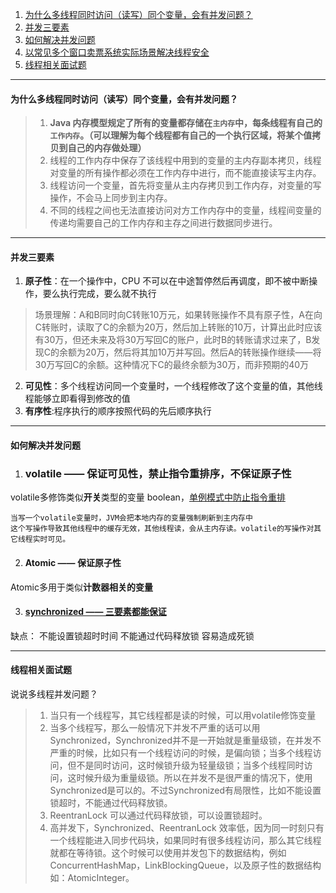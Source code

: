 

1.  [为什么多线程同时访问（读写）同个变量，会有并发问题？](#jump1)
2.  [并发三要素](#jump2)
3.  [如何解决并发问题](#jump3)
4.  [以常见多个窗口卖票系统实际场景解决线程安全](./1.synchronized(协助理解thread、runnable、static).md)
5.  [线程相关面试题](#jump5)

--------------------
#### <span id = "jump1">为什么多线程同时访问（读写）同个变量，会有并发问题？</span>
>1. **Java 内存模型规定了所有的变量都存储在`主内存`中，每条线程有自己的`工作内存`。（可以理解为每个线程都有自己的一个执行区域，将某个值拷贝到自己的内存做处理）**
>2. 线程的工作内存中保存了该线程中用到的变量的主内存副本拷贝，线程对变量的所有操作都必须在工作内存中进行，而不能直接读写主内存。
>3. 线程访问一个变量，首先将变量从主内存拷贝到工作内存，对变量的写操作，不会马上同步到主内存。
>4. 不同的线程之间也无法直接访问对方工作内存中的变量，线程间变量的传递均需要自己的工作内存和主存之间进行数据同步进行。
--------------------
#### <span id = "jump2">并发三要素</span>
1. **原子性**：在一个操作中，CPU 不可以在中途暂停然后再调度，即不被中断操作，要么执行完成，要么就不执行
>场景理解：A和B同时向C转账10万元，如果转账操作不具有原子性，A在向C转账时，读取了C的余额为20万，然后加上转账的10万，计算出此时应该有30万，但还未来及将30万写回C的账户，此时B的转账请求过来了，B发现C的余额为20万，然后将其加10万并写回。然后A的转账操作继续——将30万写回C的余额。这种情况下C的最终余额为30万，而非预期的40万

2. **可见性**：多个线程访问同一个变量时，一个线程修改了这个变量的值，其他线程能够立即看得到修改的值
3. **有序性**:程序执行的顺序按照代码的先后顺序执行

------------------

#### <span id = "jump3">如何解决并发问题</span>
1. ### volatile —— 保证可见性，禁止指令重排序，不保证原子性
volatile多修饰类似**开关**类型的变量 boolean，[单例模式中防止指令重排](../架构——设计模式/2.单例模式.md)
```agsl
当写一个volatile变量时，JVM会把本地内存的变量强制刷新到主内存中
这个写操作导致其他线程中的缓存无效，其他线程读，会从主内存读。volatile的写操作对其它线程实时可见。
```

2. #### Atomic —— 保证原子性
Atomic多用于类似**计数器相关的变量**

3. #### [synchronized —— 三要素都能保证](./1.synchronized(协助理解thread、runnable、static).md)


缺点：
不能设置锁超时时间
不能通过代码释放锁
容易造成死锁


-----------
#### <span id = "jump5">线程相关面试题</span>
说说多线程并发问题？
> 1. 当只有一个线程写，其它线程都是读的时候，可以用volatile修饰变量
> 2. 当多个线程写，那么一般情况下并发不严重的话可以用Synchronized，Synchronized并不是一开始就是重量级锁，在并发不严重的时候，比如只有一个线程访问的时候，是偏向锁；当多个线程访问，但不是同时访问，这时候锁升级为轻量级锁；当多个线程同时访问，这时候升级为重量级锁。所以在并发不是很严重的情况下，使用Synchronized是可以的。不过Synchronized有局限性，比如不能设置锁超时，不能通过代码释放锁。
> 3. ReentranLock 可以通过代码释放锁，可以设置锁超时。
> 4. 高并发下，Synchronized、ReentranLock 效率低，因为同一时刻只有一个线程能进入同步代码块，如果同时有很多线程访问，那么其它线程就都在等待锁。这个时候可以使用并发包下的数据结构，例如ConcurrentHashMap，LinkBlockingQueue，以及原子性的数据结构如：AtomicInteger。


